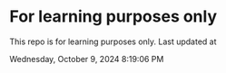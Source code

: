 # For learning purposes only
This repo is for learning purposes only.
Last updated at

Wednesday, October 9, 2024 8:19:06 PM

